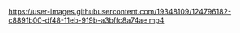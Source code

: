 

https://user-images.githubusercontent.com/19348109/124796182-c8891b00-df48-11eb-919b-a3bffc8a74ae.mp4

